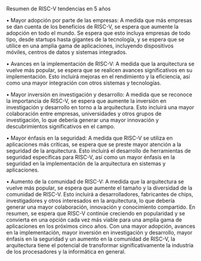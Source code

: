 Resumen de RISC-V tendencias en 5 años

• Mayor adopción por parte de las empresas: A medida que más empresas se dan cuenta de los beneficios de RISC-V, se espera que aumente la adopción en todo el mundo. Se espera que esto incluya empresas de todo tipo, desde startups hasta gigantes de la tecnología, y se espera que se utilice en una amplia gama de aplicaciones, incluyendo dispositivos móviles, centros de datos y sistemas integrados.

• Avances en la implementación de RISC-V: A medida que la arquitectura se vuelve más popular, se espera que se realicen avances significativos en su implementación. Esto incluirá mejoras en el rendimiento y la eficiencia, así como una mayor integración con otros sistemas y tecnologías.

• Mayor inversión en investigación y desarrollo: A medida que se reconoce la importancia de RISC-V, se espera que aumente la inversión en investigación y desarrollo en torno a la arquitectura. Esto incluirá una mayor colaboración entre empresas, universidades y otros grupos de investigación, lo que debería generar una mayor innovación y descubrimientos significativos en el campo.

• Mayor énfasis en la seguridad: A medida que RISC-V se utiliza en aplicaciones más críticas, se espera que se preste mayor atención a la seguridad de la arquitectura. Esto incluirá el desarrollo de herramientas de seguridad específicas para RISC-V, así como un mayor énfasis en la seguridad en la implementación de la arquitectura en sistemas y aplicaciones.

• Aumento de la comunidad de RISC-V: A medida que la arquitectura se vuelve más popular, se espera que aumente el tamaño y la diversidad de la comunidad de RISC-V. Esto incluirá a desarrolladores, fabricantes de chips, investigadores y otros interesados en la arquitectura, lo que debería generar una mayor colaboración, innovación y conocimiento compartido.
En resumen, se espera que RISC-V continúe creciendo en popularidad y se convierta en una opción cada vez más viable para una amplia gama de aplicaciones en los próximos cinco años. Con una mayor adopción, avances en la implementación, mayor inversión en investigación y desarrollo, mayor énfasis en la seguridad y un aumento en la comunidad de RISC-V, la arquitectura tiene el potencial de transformar significativamente la industria de los procesadores y la informática en general.
